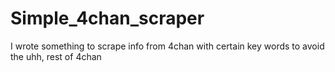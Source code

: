 # Simple_4chan_scraper
I wrote something to scrape info from 4chan with certain key words to avoid the uhh, rest of 4chan
